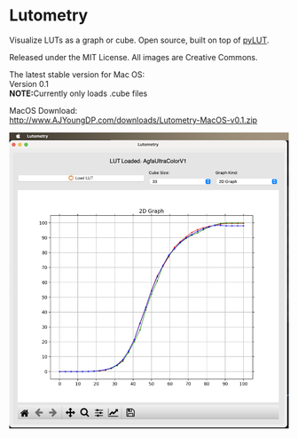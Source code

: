 # Lutometry
Visualize LUTs as a graph or cube. Open source, built on top of <a href = "https://github.com/gregcotten/pylut">pyLUT</a>.

Released under the MIT License. All images are Creative Commons.

The latest stable version for Mac OS:
<br>Version 0.1
<br><b>NOTE:</b>Currently only loads .cube files

MacOS Download:
<br>http://www.AJYoungDP.com/downloads/Lutometry-MacOS-v0.1.zip

<img src = "source/images/lutometry-screenshot-version0.1.jpg">
